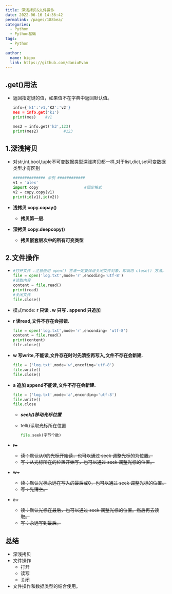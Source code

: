 ```yaml
---
title: 深浅拷贝&文件操作
date: 2022-06-16 14:36:42
permalink: /pages/188bea/
categories:
  - Python
  - Python基础
tags:
  - Python
  - 
author: 
  name: bigox
  link: https://github.com/daniuEvan
---
```

## .get()用法 

- 返回指定键的值，如果值不在字典中返回默认值。

  ```python
  info={'k1':'v1,'K2':'v2'}
  mes = info.get('k1')
  print(mes)    #v1
  
  mes2 = info.get('k3',123)
  print(mes2)			#123	
  ```

## 1.深浅拷贝

- 对str,int,bool,tuple不可变数据类型深浅拷贝都一样,对于list,dict,set可变数据类型才有区别

  ```python
  ############## 示例 ############
  v1 = 'alex'
  import copy                    #固定格式
  v2 = copy.copy(v1)
  print(id(v1),id(v2))
  ```

- **浅拷贝 copy.copay()**

  - **拷贝第一层.**

- **深拷贝 copy.deepcopy()**

  - **拷贝嵌套层次中的所有可变类型**

## 2.文件操作

- ```python
  #打开文件 :注意使用 open() 方法一定要保证关闭文件对象，即调用 close() 方法。
  file = open('log.txt',mode='r',encoding='utf-8')
  #读取内容
  content = file.read()
  print(read)
  #关闭文件
  file.close()
  ```

- 模式mode:    **r 只读 .  w  只写 .   append 只追加**  

- **r 读read,文件不存在会报错.**

  ```python
  file = open('log.txt',mode='r',enconding= 'utf-8')
  content = file.read()
  print(content)
  filr.close()
  ```

- **w 写write,不能读,文件存在时时先清空再写入,文件不存在会新建.**

  ```python
  file = ('log.txt',mode='w',encofing='utf-8')
  file.write()
  file.close()
  ```

  

- **a 追加 append不能读,文件不存在会新建.**

  ```python
  file = ('log.txt',mode='a',enconding='utf-8')
  file.write()
  file.close
  ```

  

  - ***seek()移动光标位置***

  - tell()读取光标所在位置

    ``` python
    file.seek(字节个数)
    ```

- ~~r+~~

  - ~~读：默认从0的光标开始读，也可以通过 seek 调整光标的为位置。~~
  - ~~写：从光标所在的位置开始写，也可以通过 seek 调整光标的位置。~~

- ~~w+~~

  - ~~读：默认光标永远在写入的最后或0，也可以通过 seek 调整光标的位置。~~
  - ~~写：先清空。~~

- ~~a+~~

  - ~~读：默认光标在最后，也可以通过 seek 调整光标的位置。然后再去读取。~~
  - ~~写：永远写到最后。~~

## 总结

- 深浅拷贝
- 文件操作
  - 打开
  - 读写
  - 关闭
- 文件操作和数据类型的结合使用。